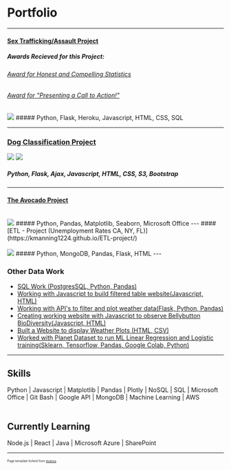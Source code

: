 # Portfolio

---
#### [Sex Trafficking/Assault Project](https://assaultdb.herokuapp.com/)<br>
##### Awards Recieved for this Project: 
###### [Award for Honest and Compelling Statistics](https://i.gyazo.com/a6a895ec1ec05fabff10b21ef58efec0.png) 
###### [Award for "Presenting a Call to Action!"](https://i.gyazo.com/2ac3382b0bbd4fafdaee29c1a94575f5.png)
<img src="https://i.gyazo.com/545995589a34f3374661c38940d5bf06.png"/> 
##### Python, Flask, Heroku, Javascript, HTML, CSS, SQL

---

### [Dog Classification Project](https://dogclproject.herokuapp.com/)
<img src="https://i.gyazo.com/6055231878145a6992574328c6202688.png"/>
<img src="https://i.gyazo.com/ca81dd5e36cddd129aaf3bb76b33eb5e.png"/>


##### Python, Flask, Ajax, Javascript, HTML, CSS, S3, Bootstrap

---
#### [The Avocado Project](https://github.com/kmanning1224/Project1-Repo)<br><br>
<img src="https://i.gyazo.com/1c175e91cfbfd6afd4290ee3761e7753.png"/> 
##### Python, Pandas, Matplotlib, Seaborn, Microsoft Office
---
#### [ETL - Project (Unemployment Rates CA, NY, FL)](https://kmanning1224.github.io/ETL-project/)<br><br>
<img src="https://i.gyazo.com/a0014a527cf3ad4cd99ec5d24dd543e9.png"/> 
##### Python, MongoDB, Pandas, Flask, HTML
---

### Other Data Work

- [SQL Work (PostgresSQL, Python, Pandas)](https://github.com/kmanning1224/sql-challenge)
- [Working with Javascript to build filtered table website(Javascript, HTML)](https://kmanning.github.io/intro-to-javascript)
- [Working with API's to filter and plot weather data(Flask, Python, Pandas)](https://github.com/kmanning1224/python-api-challenge)
- [Creating working website with Javascript to observe Bellybutton BioDiversity(Javascript, HTML)](https://kmanning1224.github.io/bellybutton-diversity/)
- [Built a Website to display Weather Plots (HTML, CSV)](https://kmanning1224.github.io/web-design-challenge)
- [Worked with Planet Dataset to run ML Linear Regression and Logistic training(Sklearn, Tensorflow, Pandas, Google Colab, Python)](https://github.com/kmanning1224/machine-learning-challenge)

---
## Skills
Python  | Javascript  | Matplotlib  |  Pandas | Plotly | NoSQL | SQL | Microsoft Office |  Git Bash | Google API  | MongoDB | Machine Learning | AWS
<br><br>
## Currently Learning
Node.js | React | Java | Microsoft Azure | SharePoint


---
<p style="font-size:7px">Page template forked from <a href="https://github.com/evanca/quick-portfolio">evanca</a></p>
<!-- Remove above link if you don't want to attibute -->
